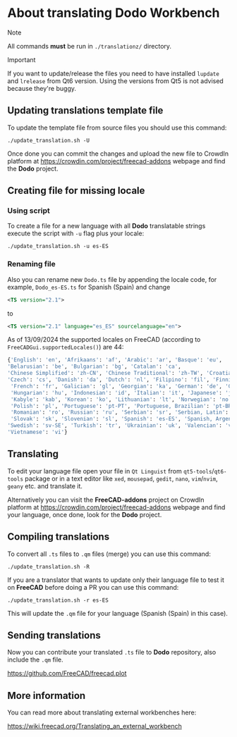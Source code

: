 # About translating Dodo Workbench

> [!NOTE]
> All commands **must** be run in `./translationz/` directory.

> [!IMPORTANT]
> If you want to update/release the files you need to have installed
> `lupdate` and `lrelease` from Qt6 version. Using the versions from
> Qt5 is not advised because they're buggy.

## Updating translations template file

To update the template file from source files you should use this command:

```shell
./update_translation.sh -U
```

Once done you can commit the changes and upload the new file to CrowdIn platform
at <https://crowdin.com/project/freecad-addons> webpage and find the **Dodo** project.

## Creating file for missing locale

### Using script

To create a file for a new language with all **Dodo** translatable strings execute
the script with `-u` flag plus your locale:

```shell
./update_translation.sh -u es-ES
```

### Renaming file

Also you can rename new `Dodo.ts` file by appending the locale code,
for example, `Dodo_es-ES.ts` for Spanish (Spain) and change

```xml
<TS version="2.1">
```

to

```xml
<TS version="2.1" language="es_ES" sourcelanguage="en">
```

As of 13/09/2024 the supported locales on FreeCAD
(according to `FreeCADGui.supportedLocales()`) are 44:

```python
{'English': 'en', 'Afrikaans': 'af', 'Arabic': 'ar', 'Basque': 'eu',
'Belarusian': 'be', 'Bulgarian': 'bg', 'Catalan': 'ca',
'Chinese Simplified': 'zh-CN', 'Chinese Traditional': 'zh-TW', 'Croatian': 'hr',
'Czech': 'cs', 'Danish': 'da', 'Dutch': 'nl', 'Filipino': 'fil', 'Finnish': 'fi',
 'French': 'fr', 'Galician': 'gl', 'Georgian': 'ka', 'German': 'de', 'Greek': 'el',
 'Hungarian': 'hu', 'Indonesian': 'id', 'Italian': 'it', 'Japanese': 'ja',
 'Kabyle': 'kab', 'Korean': 'ko', 'Lithuanian': 'lt', 'Norwegian': 'no',
 'Polish': 'pl', 'Portuguese': 'pt-PT', 'Portuguese, Brazilian': 'pt-BR',
 'Romanian': 'ro', 'Russian': 'ru', 'Serbian': 'sr', 'Serbian, Latin': 'sr-CS',
 'Slovak': 'sk', 'Slovenian': 'sl', 'Spanish': 'es-ES', 'Spanish, Argentina': 'es-AR',
'Swedish': 'sv-SE', 'Turkish': 'tr', 'Ukrainian': 'uk', 'Valencian': 'val-ES',
'Vietnamese': 'vi'}
```

## Translating

To edit your language file open your file in `Qt Linguist` from `qt5-tools`/`qt6-tools`
package or in a text editor like `xed`, `mousepad`, `gedit`, `nano`, `vim`/`nvim`,
`geany` etc. and translate it.

Alternatively you can visit the **FreeCAD-addons** project on CrowdIn platform
at <https://crowdin.com/project/freecad-addons> webpage and find your language,
once done, look for the **Dodo** project.

## Compiling translations

To convert all `.ts` files to `.qm` files (merge) you can use this command:

```shell
./update_translation.sh -R
```

If you are a translator that wants to update only their language file
to test it on **FreeCAD** before doing a PR you can use this command:

```shell
./update_translation.sh -r es-ES
```

This will update the `.qm` file for your language (Spanish (Spain) in this case).

## Sending translations

Now you can contribute your translated `.ts` file to **Dodo** repository,
also include the `.qm` file.

<https://github.com/FreeCAD/freecad.plot>

## More information

You can read more about translating external workbenches here:

<https://wiki.freecad.org/Translating_an_external_workbench>
